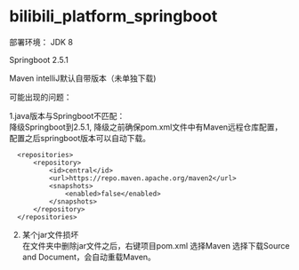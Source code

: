 # bilibili_platform_springboot
部署环境：
JDK 8  

Springboot 2.5.1  

Maven intelliJ默认自带版本（未单独下载)  


可能出现的问题：  

1.java版本与Springboot不匹配：  
降级Springboot到2.5.1, 降级之前确保pom.xml文件中有Maven远程仓库配置，配置之后springboot版本可以自动下载。
```
  <repositories>
      <repository>
          <id>central</id>
          <url>https://repo.maven.apache.org/maven2</url>
          <snapshots>
              <enabled>false</enabled>
          </snapshots>
      </repository>
  </repositories>
```

2. 某个jar文件损坏  
在文件夹中删除jar文件之后，右键项目pom.xml 选择Maven 选择下载Source and Document，会自动重载Maven。


